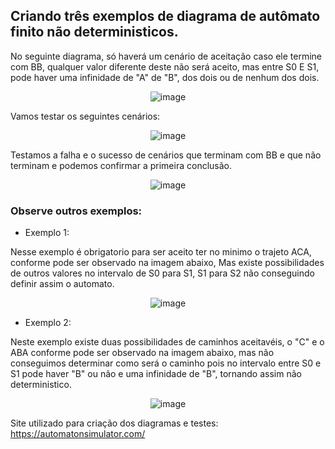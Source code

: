 ## Criando três exemplos de diagrama de autômato finito não deterministicos.

No seguinte diagrama, só haverá um cenário de aceitação caso ele termine com BB, qualquer valor diferente deste não será aceito, mas entre S0 E S1, pode haver uma infinidade de "A" de "B", dos dois ou de nenhum dos dois.
<div align="center">
  
![image](https://github.com/andreiiasalles/Automatos/assets/57154658/a0af89b5-c5f4-4b9c-9a9e-dcf06df7d7ca)

</div>

Vamos testar os seguintes cenários:

<div align="center">
  
![image](https://github.com/andreiiasalles/Automatos/assets/57154658/ac92571f-78d0-4c02-b141-bcc6de6e182a)

</div>

Testamos a falha e o sucesso de cenários que terminam com BB e que não terminam e podemos confirmar a primeira conclusão.

<div align="center">

![image](https://github.com/andreiiasalles/Automatos/assets/57154658/661ef8ef-7337-444a-be9e-5c42cbc175e7)

</div>


### Observe outros exemplos:

- Exemplo 1:

Nesse exemplo é obrigatorio para ser aceito ter no minimo o trajeto ACA, conforme pode ser observado na imagem abaixo, Mas existe possibilidades de outros valores no intervalo de S0 para S1, S1 para S2 não conseguindo definir assim o automato. 

<div align="center">

![image](https://github.com/andreiiasalles/Automatos/assets/57154658/ce3ee5c1-c951-4cea-ac28-3ec6d261cbd6)


</div>

- Exemplo 2:

Neste exemplo existe duas possibilidades de caminhos aceitavéis, o "C" e o ABA conforme pode ser observado na imagem abaixo, mas não conseguimos determinar como será o caminho pois no intervalo entre  S0 e S1 pode haver "B" ou não e uma infinidade de "B", tornando assim não deterministico.
<div align="center">

![image](https://github.com/andreiiasalles/Automatos/assets/57154658/d5a28737-7945-4cf2-a4de-679892afc61f)


</div>


Site utilizado para criação dos diagramas e testes: https://automatonsimulator.com/
